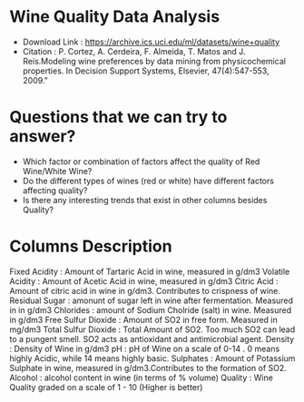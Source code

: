 # Wine Quality Data Analysis
- Download Link : https://archive.ics.uci.edu/ml/datasets/wine+quality
- Citation : P. Cortez, A. Cerdeira, F. Almeida, T. Matos and J. Reis.Modeling wine preferences by data mining from physicochemical properties. In Decision Support Systems, Elsevier, 47(4):547-553, 2009."
 # Questions that we can try to answer?
- Which factor or combination of factors affect the quality of Red Wine/White Wine?
- Do the different types of wines (red or white) have different factors affecting quality?
- Is there any interesting trends that exist in other columns besides Quality?
# Columns Description

Fixed Acidity : Amount of Tartaric Acid in wine, measured in g/dm3
Volatile Acidity : Amount of Acetic Acid in wine, measured in g/dm3
Citric Acid : Amount of citric acid in wine in g/dm3. Contributes to crispness of wine.
Residual Sugar : amonunt of sugar left in wine after fermentation. Measured in in g/dm3
Chlorides : amount of Sodium Cholride (salt) in wine. Measured in g/dm3
Free Sulfur Dioxide : Amount of SO2 in free form. Measured in mg/dm3
Total Sulfur Dioxide : Total Amount of SO2. Too much SO2 can lead to a pungent smell. SO2 acts as antioxidant and antimicrobial agent.
Density : Density of Wine in g/dm3
pH : pH of Wine on a scale of 0-14 . 0 means highly Acidic, while 14 means highly basic.
Sulphates : Amount of Potassium Sulphate in wine, measured in g/dm3.Contributes to the formation of SO2.
Alcohol : alcohol content in wine (in terms of % volume)
Quality : Wine Quality graded on a scale of 1 - 10 (Higher is better)
